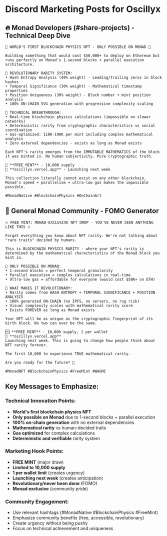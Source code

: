 # Discord Marketing Posts for Oscillyx

## 🔥 **Monad Developers (#share-projects) - Technical Deep Dive**

```
🚨 WORLD'S FIRST BLOCKCHAIN PHYSICS NFT - ONLY POSSIBLE ON MONAD 🚨

Building something that would cost $50,000+ to deploy on Ethereum but runs perfectly on Monad's 1-second blocks + parallel execution architecture.

🧬 REVOLUTIONARY RARITY SYSTEM:
• Hash Entropy Analysis (40% weight) - Leading/trailing zeros in block hashes
• Temporal Significance (30% weight) - Mathematical timestamp properties  
• Position Uniqueness (30% weight) - Block number + mint position analysis
• 100% ON-CHAIN SVG generation with progressive complexity scaling

🔬 TECHNICAL BREAKTHROUGH:
• Real-time blockchain physics calculations (impossible on slower networks)
• Deterministic rarity from cryptographic characteristics vs social coordination
• Gas-optimized: 110K-190K per mint including complex mathematical analysis
• Zero external dependencies - exists as long as Monad exists

Each NFT's rarity emerges from the IMMUTABLE MATHEMATICS of the block it was minted in. No human subjectivity. Pure cryptographic truth.

💎 **FREE MINT** - 10,000 supply
🚀 **oscillyx.vercel.app** - Launching next week

This collection literally cannot exist on any other blockchain. Monad's speed + parallelism + ultra-low gas makes the impossible possible.

#MonadNative #BlockchainPhysics #OnChainArt
```

## 🎯 **General Monad Community - FOMO Generator**

```
🔥 FREE MINT: MONAD-EXCLUSIVE NFT DROP - YOU'VE NEVER SEEN ANYTHING LIKE THIS 🔥

Forget everything you know about NFT rarity. We're not talking about "rare traits" decided by humans.

This is BLOCKCHAIN PHYSICS RARITY - where your NFT's rarity is determined by the mathematical characteristics of the Monad block you mint in.

🌊 ONLY POSSIBLE ON MONAD:
• 1-second blocks = perfect temporal granularity  
• Parallel execution = complex calculations in real-time
• Ultra-low gas = affordable for everyone (would cost $50K+ on ETH)

💎 WHAT MAKES IT REVOLUTIONARY:
• Rarity comes from HASH ENTROPY + TEMPORAL SIGNIFICANCE + POSITION ANALYSIS
• 100% generated ON-CHAIN (no IPFS, no servers, no rug risk)
• Visual complexity scales with mathematical rarity score
• Exists FOREVER as long as Monad exists

Your NFT will be as unique as the cryptographic fingerprint of its birth block. No two can ever be the same.

🆓 **FREE MINT** - 10,000 supply, 1 per wallet
🚀 **oscillyx.vercel.app** 
Launching next week. This is going to change how people think about NFT rarity forever.

The first 10,000 to experience TRUE mathematical rarity. 

Are you ready for the future? 👀

#MonadNFT #BlockchainPhysics #FreeMint #WAGMI
```

## Key Messages to Emphasize:

### Technical Innovation Points:
- **World's first blockchain physics NFT**
- **Only possible on Monad** due to 1-second blocks + parallel execution
- **100% on-chain generation** with no external dependencies
- **Mathematical rarity** vs human-decided traits
- **Gas optimized** for complex calculations
- **Deterministic and verifiable** rarity system

### Marketing Hook Points:
- **FREE MINT** (major draw)
- **Limited to 10,000 supply**
- **1 per wallet limit** (creates urgency)
- **Launching next week** (creates anticipation)
- **Revolutionary/never been done** (FOMO)
- **Monad exclusive** (community pride)

### Community Engagement:
- Use relevant hashtags (#MonadNative #BlockchainPhysics #FreeMint)
- Emphasize community benefits (free, accessible, revolutionary)
- Create urgency without being pushy
- Focus on technical achievement and uniqueness